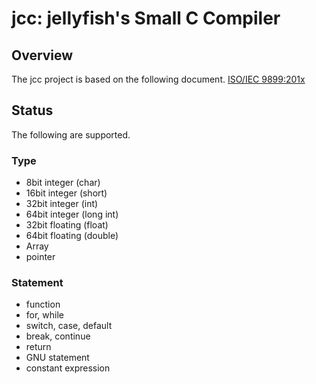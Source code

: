 # jcc: jellyfish's Small C Compiler

## Overview
The jcc project is based on the following document.
[ISO/IEC 9899:201x](http://www.open-std.org/JTC1/SC22/WG14/www/docs/n1570.pdf)

## Status
The following are supported.

### Type
- 8bit  integer (char)
- 16bit integer (short)
- 32bit integer (int)
- 64bit integer (long int)
- 32bit floating (float)
- 64bit floating (double)
- Array
- pointer

### Statement
- function
- for, while
- switch, case, default
- break, continue
- return
- GNU statement
- constant expression

